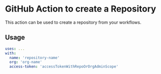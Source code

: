 # GitHub Action to create a Repository

This action can be used to create a repository from your workflows.

## Usage

```yaml
uses: ...
with:
  name: 'repository-name'
  org: 'org-name'
  access-token: 'accessTokenWithRepoOrOrgAdminScope'
```
